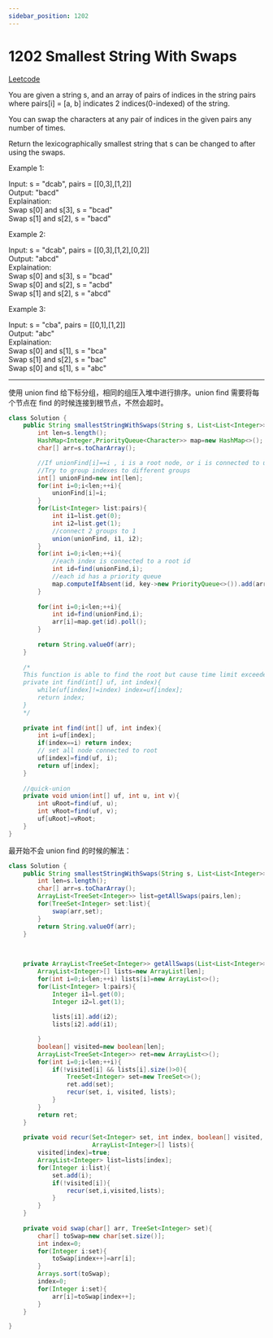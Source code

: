 ```yaml
---
sidebar_position: 1202
---
```


# 1202 Smallest String With Swaps

[Leetcode](https://leetcode.com/problems/smallest-string-with-swaps/)

You are given a string s, and an array of pairs of indices in the string pairs where pairs[i] = [a, b] indicates 2 indices(0-indexed) of the string.

You can swap the characters at any pair of indices in the given pairs any number of times.

Return the lexicographically smallest string that s can be changed to after using the swaps.

 

Example 1:

Input: s = "dcab", pairs = [[0,3],[1,2]]  
Output: "bacd"  
Explaination:   
Swap s[0] and s[3], s = "bcad"  
Swap s[1] and s[2], s = "bacd"  

Example 2:

Input: s = "dcab", pairs = [[0,3],[1,2],[0,2]]  
Output: "abcd"  
Explaination:   
Swap s[0] and s[3], s = "bcad"  
Swap s[0] and s[2], s = "acbd"  
Swap s[1] and s[2], s = "abcd"  

Example 3:

Input: s = "cba", pairs = [[0,1],[1,2]]  
Output: "abc"  
Explaination:   
Swap s[0] and s[1], s = "bca"  
Swap s[1] and s[2], s = "bac"  
Swap s[0] and s[1], s = "abc"  

---

使用 union find 给下标分组，相同的组压入堆中进行排序。union find 需要将每个节点在 find 的时候连接到根节点，不然会超时。

```java
class Solution {
    public String smallestStringWithSwaps(String s, List<List<Integer>> pairs) {
        int len=s.length();
        HashMap<Integer,PriorityQueue<Character>> map=new HashMap<>();
        char[] arr=s.toCharArray();

        //If unionFind[i]==i , i is a root node, or i is connected to unionFind[i]
        //Try to group indexes to different groups
        int[] unionFind=new int[len];
        for(int i=0;i<len;++i){
            unionFind[i]=i;
        }
        for(List<Integer> list:pairs){
            int i1=list.get(0);
            int i2=list.get(1);
            //connect 2 groups to 1
            union(unionFind, i1, i2);
        }
        for(int i=0;i<len;++i){
            //each index is connected to a root id
            int id=find(unionFind,i);
            //each id has a priority queue
            map.computeIfAbsent(id, key->new PriorityQueue<>()).add(arr[i]);
        }
        
        for(int i=0;i<len;++i){
            int id=find(unionFind,i);
            arr[i]=map.get(id).poll();
        }
        
        return String.valueOf(arr);
    }
    
    /*
    This function is able to find the root but cause time limit exceeded
    private int find(int[] uf, int index){
        while(uf[index]!=index) index=uf[index];
        return index;
    }
    */
    
    private int find(int[] uf, int index){
        int i=uf[index];
        if(index==i) return index;
        // set all node connected to root 
        uf[index]=find(uf, i);
        return uf[index];
    }
    
    //quick-union
    private void union(int[] uf, int u, int v){
        int uRoot=find(uf, u);
        int vRoot=find(uf, v);
        uf[uRoot]=vRoot;
    }
}
```

最开始不会 union find 的时候的解法：

```java
class Solution {
    public String smallestStringWithSwaps(String s, List<List<Integer>> pairs) {
        int len=s.length();
        char[] arr=s.toCharArray();
        ArrayList<TreeSet<Integer>> list=getAllSwaps(pairs,len);
        for(TreeSet<Integer> set:list){
            swap(arr,set);
        }
        return String.valueOf(arr);
    }
    

    
    private ArrayList<TreeSet<Integer>> getAllSwaps(List<List<Integer>> pairs, int len){
        ArrayList<Integer>[] lists=new ArrayList[len];
        for(int i=0;i<len;++i) lists[i]=new ArrayList<>();
        for(List<Integer> l:pairs){
            Integer i1=l.get(0);
            Integer i2=l.get(1);
            
            lists[i1].add(i2);
            lists[i2].add(i1);

        }
        boolean[] visited=new boolean[len];
        ArrayList<TreeSet<Integer>> ret=new ArrayList<>();
        for(int i=0;i<len;++i){
            if(!visited[i] && lists[i].size()>0){
                TreeSet<Integer> set=new TreeSet<>();
                ret.add(set);
                recur(set, i, visited, lists);
            }
        }
        return ret;
    }
    
    private void recur(Set<Integer> set, int index, boolean[] visited, 
                       ArrayList<Integer>[] lists){
        visited[index]=true;
        ArrayList<Integer> list=lists[index];
        for(Integer i:list){
            set.add(i);
            if(!visited[i]){
                recur(set,i,visited,lists);
            }
        }
    }
    
    private void swap(char[] arr, TreeSet<Integer> set){
        char[] toSwap=new char[set.size()];
        int index=0;
        for(Integer i:set){
            toSwap[index++]=arr[i];
        }
        Arrays.sort(toSwap);
        index=0;
        for(Integer i:set){
            arr[i]=toSwap[index++];
        }
    }

}
```
